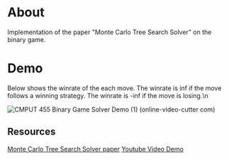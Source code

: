 # About

Implementation of the paper "Monte Carlo Tree Search Solver" on the binary game.

# Demo

Below shows the winrate of the each move. The winrate is inf if the move follows a winning strategy. The winrate is -inf if the move is losing.\n

![CMPUT 455 Binary Game Solver Demo (1) (online-video-cutter com)](https://github.com/user-attachments/assets/a5666137-f578-49df-a6e6-a9c8d269ff95)


## Resources

[Monte Carlo Tree Search Solver paper](https://dke.maastrichtuniversity.nl/m.winands/documents/uctloa.pdf)
[Youtube Video Demo](https://www.youtube.com/watch?v=fomonQlLAmw)
